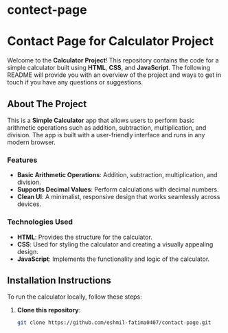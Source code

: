 # contect-page
# Contact Page for Calculator Project

Welcome to the **Calculator Project**! This repository contains the code for a simple calculator built using **HTML**, **CSS**, and **JavaScript**. The following README will provide you with an overview of the project and ways to get in touch if you have any questions or suggestions.

## About The Project

This is a **Simple Calculator** app that allows users to perform basic arithmetic operations such as addition, subtraction, multiplication, and division. The app is built with a user-friendly interface and runs in any modern browser.

### Features
- **Basic Arithmetic Operations**: Addition, subtraction, multiplication, and division.
- **Supports Decimal Values**: Perform calculations with decimal numbers.
- **Clean UI**: A minimalist, responsive design that works seamlessly across devices.

### Technologies Used
- **HTML**: Provides the structure for the calculator.
- **CSS**: Used for styling the calculator and creating a visually appealing design.
- **JavaScript**: Implements the functionality and logic of the calculator.

## Installation Instructions

To run the calculator locally, follow these steps:

1. **Clone this repository**:
   ```bash
   git clone https://github.com/eshmil-fatima0407/contact-page.git
